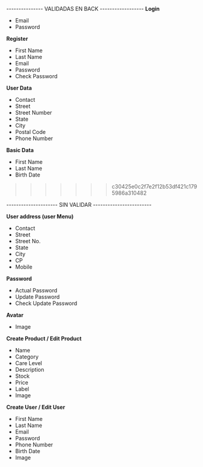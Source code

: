 --------------- VALIDADAS EN BACK ------------------
**Login**

- Email
- Password

**Register**

- First Name
- Last Name
- Email
- Password
- Check Password

**User Data**

- Contact
- Street
- Street Number
- State
- City
- Postal Code
- Phone Number

**Basic Data**

- First Name
- Last Name
- Birth Date
>>>>>>> c30425e0c2f7e2f12b53df421c1795986a310482

--------------------- SIN VALIDAR ------------------------

**User address (user Menu)**
- Contact
- Street
- Street No.
- State
- City
- CP
- Mobile

**Password**

- Actual Password
- Update Password
- Check Update Password

**Avatar**

- Image

**Create Product / Edit Product**

- Name
- Category
- Care Level
- Description
- Stock
- Price
- Label
- Image

**Create User / Edit User**

- First Name
- Last Name
- Email
- Password
- Phone Number
- Birth Date
- Image
